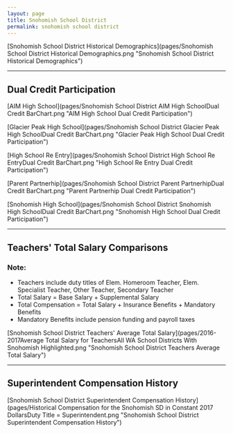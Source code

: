 ```yaml
---
layout: page
title: Snohomish School District
permalink: snohomish school district
---
```



[Snohomish School District Historical Demographics](pages/Snohomish School District Historical Demographics.png "Snohomish School District Historical Demographics")

___

## Dual Credit Participation

[AIM High School](pages/Snohomish School District AIM High SchoolDual Credit BarChart.png "AIM High School Dual Credit Participation")

[Glacier Peak High School](pages/Snohomish School District Glacier Peak High SchoolDual Credit BarChart.png "Glacier Peak High School Dual Credit Participation")

[High School Re Entry](pages/Snohomish School District High School Re EntryDual Credit BarChart.png "High School Re Entry Dual Credit Participation")

[Parent Partnerhip](pages/Snohomish School District Parent PartnerhipDual Credit BarChart.png "Parent Partnerhip Dual Credit Participation")

[Snohomish High School](pages/Snohomish School District Snohomish High SchoolDual Credit BarChart.png "Snohomish High School Dual Credit Participation")


___

## Teachers' Total Salary Comparisons
### Note:
- Teachers include duty titles of Elem. Homeroom Teacher, Elem. Specialist Teacher, Other Teacher, Secondary Teacher
- Total Salary = Base Salary + Supplemental Salary
- Total Compensation = Total Salary + Insurance Benefits + Mandatory Benefits
- Mandatory Benefits include pension funding and payroll taxes

[Snohomish School District Teachers' Average Total Salary](pages/2016-2017Average Total Salary for TeachersAll WA School Districts With Snohomish Highlighted.png "Snohomish School District Teachers Average Total Salary")


___

## Superintendent Compensation History

[Snohomish School District Superintendent Compensation History](pages/Historical Compensation for the Snohomish SD in Constant 2017 DollarsDuty Title = Superintendent.png "Snohomish School District Superintendent Compensation History")

